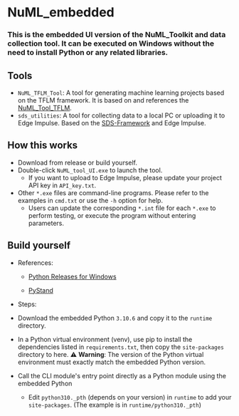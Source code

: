 NuML_embedded
===
### This is the embedded UI version of the NuML_Toolkit and data collection tool. It can be executed on Windows without the need to install Python or any related libraries.

## Tools
- `NuML_TFLM_Tool`: A tool for generating machine learning projects based on the TFLM framework. It is based on and references the [NuML_Tool_TFLM](https://github.com/MaxCYCHEN/NuML_Toolkit).
- `sds_utilities`: A tool for collecting data to a local PC or uploading it to Edge Impulse. Based on the [SDS-Framework](https://github.com/ARM-software/SDS-Framework) and Edge Impulse.

## How this works
- Download from release or build yourself.
- Double-click `NuML_tool_UI.exe` to launch the tool.
    - If you want to upload to Edge Impulse, please update your project API key in `API_key.txt`.
- Other `*.exe` files are command-line programs. Please refer to the examples in `cmd.txt` or use the `-h` option for help.
    - Users can update the corresponding `*.int` file for each `*.exe` to perform testing, or execute the program without entering parameters.

## Build yourself
- References:
    - [Python Releases for Windows](https://www.python.org/downloads/windows/)

    - [PyStand](https://github.com/skywind3000/PyStand)
- Steps:

- Download the embedded Python `3.10.6` and copy it to the `runtime` directory.

- In a Python virtual environment (venv), use pip to install the dependencies listed in `requirements.txt`, then copy the `site-packages` directory to here.
⚠️ **Warning**: The version of the Python virtual environment must exactly match the embedded Python version.

- Call the CLI module's entry point directly as a Python module using the embedded Python
    - Edit `python310._pth` (depends on your version) in `runtime` to add your `site-packages`. (The example is in `runtime/python310._pth`)
